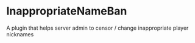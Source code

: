 # InappropriateNameBan
A plugin that helps server admin to censor / change inappropriate player nicknames

